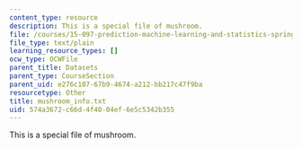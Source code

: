 ```yaml
---
content_type: resource
description: This is a special file of mushroom.
file: /courses/15-097-prediction-machine-learning-and-statistics-spring-2012/574a3672c66d4f4004ef6e5c5342b355_mushroom_info.txt
file_type: text/plain
learning_resource_types: []
ocw_type: OCWFile
parent_title: Datasets
parent_type: CourseSection
parent_uid: e276c107-67b9-4674-a212-bb217c47f9ba
resourcetype: Other
title: mushroom_info.txt
uid: 574a3672-c66d-4f40-04ef-6e5c5342b355
---
```

This is a special file of mushroom.

